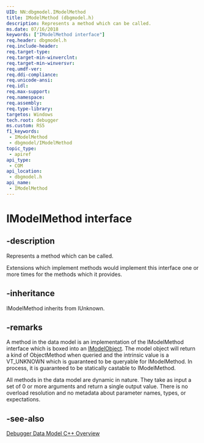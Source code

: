 ```yaml
---
UID: NN:dbgmodel.IModelMethod
title: IModelMethod (dbgmodel.h)
description: Represents a method which can be called.
ms.date: 07/16/2018
keywords: ["IModelMethod interface"]
req.header: dbgmodel.h
req.include-header: 
req.target-type: 
req.target-min-winverclnt: 
req.target-min-winversvr: 
req.umdf-ver: 
req.ddi-compliance: 
req.unicode-ansi: 
req.idl: 
req.max-support: 
req.namespace: 
req.assembly: 
req.type-library: 
targetos: Windows
tech.root: debugger
ms.custom: RS5
f1_keywords:
 - IModelMethod
 - dbgmodel/IModelMethod
topic_type:
 - apiref
api_type:
 - COM
api_location:
 - dbgmodel.h
api_name:
 - IModelMethod
---
```


# IModelMethod interface


## -description

Represents a method which can be called.

Extensions which implement methods would implement this interface one or more times for the methods which it provides.

## -inheritance

IModelMethod inherits from IUnknown.

## -remarks

A method in the data model is an implementation of the IModelMethod interface which is boxed into an [IModelObject](nn-dbgmodel-imodelobject.md). The model object will return a kind of ObjectMethod when queried and the intrinsic value is a VT_UNKNOWN which is guaranteed to be queryable for IModelMethod. In process, it is guaranteed to be statically castable to IModelMethod. 

All methods in the data model are dynamic in nature. They take as input a set of 0 or more arguments and return a single output value. There is no overload resolution and no metadata about parameter names, types, or expectations.

## -see-also

[Debugger Data Model C++ Overview](/windows-hardware/drivers/debugger/data-model-cpp-overview)

